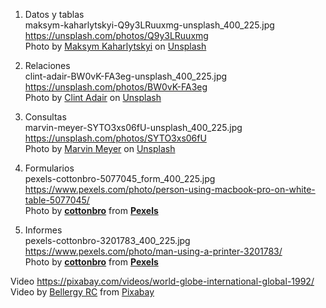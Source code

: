 1. Datos y tablas  
maksym-kaharlytskyi-Q9y3LRuuxmg-unsplash_400_225.jpg  
https://unsplash.com/photos/Q9y3LRuuxmg  
<span>Photo by <a href="https://unsplash.com/@qwitka?utm_source=unsplash&amp;utm_medium=referral&amp;utm_content=creditCopyText">Maksym Kaharlytskyi</a> on <a href="https://unsplash.com/?utm_source=unsplash&amp;utm_medium=referral&amp;utm_content=creditCopyText">Unsplash</a></span>

2. Relaciones  
clint-adair-BW0vK-FA3eg-unsplash_400_225.jpg  
https://unsplash.com/photos/BW0vK-FA3eg  
<span>Photo by <a href="https://unsplash.com/@clintadair?utm_source=unsplash&amp;utm_medium=referral&amp;utm_content=creditCopyText">Clint Adair</a> on <a href="https://unsplash.com/?utm_source=unsplash&amp;utm_medium=referral&amp;utm_content=creditCopyText">Unsplash</a></span>

3. Consultas  
marvin-meyer-SYTO3xs06fU-unsplash_400_225.jpg  
https://unsplash.com/photos/SYTO3xs06fU  
<span>Photo by <a href="https://unsplash.com/@marvelous?utm_source=unsplash&amp;utm_medium=referral&amp;utm_content=creditCopyText">Marvin Meyer</a> on <a href="https://unsplash.com/?utm_source=unsplash&amp;utm_medium=referral&amp;utm_content=creditCopyText">Unsplash</a></span>

4. Formularios  
pexels-cottonbro-5077045_form_400_225.jpg  
https://www.pexels.com/photo/person-using-macbook-pro-on-white-table-5077045/  
Photo by <strong><a href="https://www.pexels.com/@cottonbro?utm_content=attributionCopyText&amp;utm_medium=referral&amp;utm_source=pexels">cottonbro</a></strong> from <strong><a href="https://www.pexels.com/photo/person-using-macbook-pro-on-white-table-5077045/?utm_content=attributionCopyText&amp;utm_medium=referral&amp;utm_source=pexels">Pexels</a></strong>

5. Informes  
pexels-cottonbro-3201783_400_225.jpg  
https://www.pexels.com/photo/man-using-a-printer-3201783/  
Photo by <strong><a href="https://www.pexels.com/@cottonbro?utm_content=attributionCopyText&amp;utm_medium=referral&amp;utm_source=pexels">cottonbro</a></strong> from <strong><a href="https://www.pexels.com/photo/man-using-a-printer-3201783/?utm_content=attributionCopyText&amp;utm_medium=referral&amp;utm_source=pexels">Pexels</a></strong>

Video
https://pixabay.com/videos/world-globe-international-global-1992/  
Video by <a href="https://pixabay.com/users/bellergy-1846871/?utm_source=link-attribution&amp;utm_medium=referral&amp;utm_campaign=image&amp;utm_content=1992">Bellergy RC</a> from <a href="https://pixabay.com/?utm_source=link-attribution&amp;utm_medium=referral&amp;utm_campaign=image&amp;utm_content=1992">Pixabay</a>
